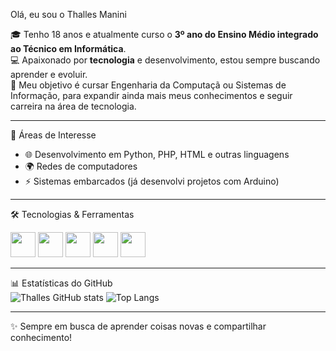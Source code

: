  Olá, eu sou o Thalles Manini  

🎓 Tenho 18 anos e atualmente curso o **3º ano do Ensino Médio integrado ao Técnico em Informática**.  
💻 Apaixonado por **tecnologia** e desenvolvimento, estou sempre buscando aprender e evoluir.  
🎯 Meu objetivo é cursar Engenharia da Computaçã ou Sistemas de Informação, para expandir ainda mais meus conhecimentos e seguir carreira na área de tecnologia.  

---
 🚀 Áreas de Interesse  
- 🌐 Desenvolvimento em Python, PHP, HTML e outras linguagens  
- 🌍 Redes de computadores
- ⚡ Sistemas embarcados (já desenvolvi projetos com Arduino)  

---


🛠️ Tecnologias & Ferramentas  
<div>
  <img src="https://cdn.jsdelivr.net/gh/devicons/devicon/icons/python/python-original.svg" width="40" height="40"/>
  <img src="https://cdn.jsdelivr.net/gh/devicons/devicon/icons/html5/html5-original.svg" width="40" height="40"/>
  <img src="https://cdn.jsdelivr.net/gh/devicons/devicon/icons/css3/css3-original.svg" width="40" height="40"/>
  <img src="https://cdn.jsdelivr.net/gh/devicons/devicon/icons/javascript/javascript-original.svg" width="40" height="40"/>
  <img src="https://cdn.jsdelivr.net/gh/devicons/devicon/icons/arduino/arduino-original.svg" width="40" height="40"/>

</div>  

---

 📊 Estatísticas do GitHub  
![Thalles GitHub stats](https://github-readme-stats.vercel.app/api?username=thallesmanini&show_icons=true&theme=tokyonight&custom_title=Minhas%20Estatísticas%20no%20GitHub)
![Top Langs](https://github-readme-stats.vercel.app/api/top-langs/?username=thallesmanini&layout=compact&theme=tokyonight)  

---

✨ Sempre em busca de aprender coisas novas e compartilhar conhecimento!  
